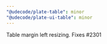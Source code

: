 ```yaml
---
"@udecode/plate-table": minor
"@udecode/plate-ui-table": minor
---
```


Table margin left resizing. Fixes #2301
